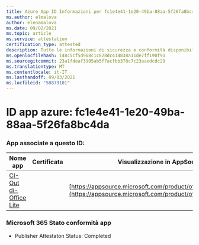 ```yaml
---
title: Azure App ID Informazioni per fc1e4e41-1e20-49ba-88aa-5f26fa8bc4da
ms.author: elmalova
author: elenamalova
ms.date: 09/02/2021
ms.topic: article
ms.service: attestation
certification_type: attested
description: Tutte le informazioni di sicurezza e conformità disponibili per fc1e4e41-1e20-49ba-88aa-5f26fa8bc4da.
ms.openlocfilehash: 148c5cf5d968c1c828dc414838a11de7ff190f91
ms.sourcegitcommit: 23a1fdeaf3905ab5f7acfbb378c7c23aaedcdc29
ms.translationtype: MT
ms.contentlocale: it-IT
ms.lasthandoff: 09/03/2021
ms.locfileid: "58873101"
---
```

# <a name="azure-app-id-fc1e4e41-1e20-49ba-88aa-5f26fa8bc4da"></a>ID app azure: fc1e4e41-1e20-49ba-88aa-5f26fa8bc4da


### <a name="apps-associated-with-this-id"></a>App associate a questo ID:
| **Nome app** | **Certificata** | **Visualizzazione in AppSource** |
|--------------|---------------|-----------------------|
| [CI-Out di-Office Lite](https://docs.microsoft.com/microsoft-365-app-certification/forward/WA200002748) |  | [https://appsource.microsoft.com/product/office/WA200002748](https://appsource.microsoft.com/product/office/WA200002748) |

### <a name="microsoft-365-app-compliance-status"></a>Microsoft 365 Stato conformità app
- Publisher Attestaton Status: Completed
